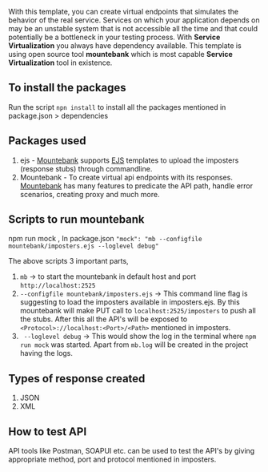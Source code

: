 With this template, you can create virtual endpoints that simulates the behavior of the real service. Services on which your application depends on may be an unstable system that is not accessible all the time and that could potentially be a bottleneck in your testing process. With **Service Virtualization** you always have dependency available. This template is using open source tool **mountebank** which is most capable **Service Virtualization** tool in existence.

## To install the packages

Run the script ```npn install``` to install all the packages mentioned in package.json > dependencies

## Packages used
1) ejs - [Mountebank](http://www.mbtest.org/) supports [EJS](https://ejs.co/) templates to upload the imposters (response stubs) through commandline.
2) Mountebank - To create virtual api endpoints with its responses. [Mountebank](http://www.mbtest.org/) has many features to predicate the API path, handle error scenarios, creating proxy and much more. 

## Scripts to run mountebank
npm run mock , In package.json ``"mock": "mb --configfile mountebank/imposters.ejs --loglevel debug"``

The above scripts 3 important parts,
1) ```mb``` -> to start the mountebank in default host and port ```http://localhost:2525```
2) ```--configfile mountebank/imposters.ejs``` -> This command line flag is suggesting to load the imposters available in imposters.ejs. By this mountebank will make PUT call to ```localhost:2525/imposters``` to push all the stubs. After this all the API's will be exposed to ```<Protocol>://localhost:<Port>/<Path>``` mentioned in imposters.
3) ``` --loglevel debug``` -> This would show the log in the terminal where ```npm run mock``` was started. Apart from ```mb.log``` will be created in the project having the logs.

## Types of response created
1) JSON
2) XML

## How to test API

API tools like Postman, SOAPUI etc. can be used to test the API's by giving appropriate method, port and protocol mentioned in imposters.
